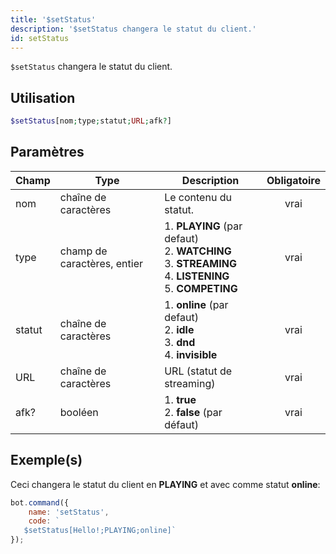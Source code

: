 ```yaml
---
title: '$setStatus'
description: '$setStatus changera le statut du client.'
id: setStatus
---
```


`$setStatus` changera le statut du client.

## Utilisation

```php
$setStatus[nom;type;statut;URL;afk?]
```

## Paramètres

| Champ  | Type                        | Description                                                                                                                                        | Obligatoire |
| ------ | --------------------------- | -------------------------------------------------------------------------------------------------------------------------------------------------- |:-----------:|
| nom    | chaîne de caractères        | Le contenu du statut.                                                                                                                              |    vrai     |
| type   | champ de caractères, entier | 1. **PLAYING** (par defaut) <br /> 2. **WATCHING** <br /> 3. **STREAMING** <br /> 4. **LISTENING** <br /> 5. **COMPETING** |    vrai     |
| statut | chaîne de caractères        | 1. **online** (par defaut) <br /> 2. **idle** <br /> 3. **dnd** <br /> 4. **invisible**                                          |    vrai     |
| URL    | chaîne de caractères        | URL (statut de streaming)                                                                                                                          |    vrai     |
| afk?   | booléen                     | 1. **true** <br /> 2. **false** (par défaut)                                                                                                 |    vrai     |

## Exemple(s)

Ceci changera le statut du client en **PLAYING** et avec comme statut **online**:

```javascript
bot.command({
    name: 'setStatus',
    code: `
   $setStatus[Hello!;PLAYING;online]`
});
```